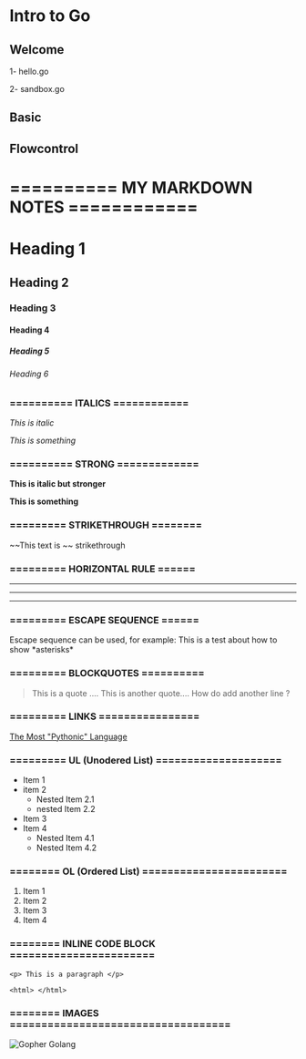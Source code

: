 # Intro to Go




## Welcome

1- hello.go

2- sandbox.go

## Basic





## Flowcontrol



# ========== MY MARKDOWN NOTES ============

<!-- Headings -->

# Heading 1
## Heading 2
### Heading 3
#### Heading 4
##### Heading 5
###### Heading 6


### ========== ITALICS ============
<!-- Italics -->

*This is italic*

_This is something_


### ========== STRONG =============
<!--  Strong -->

**This is italic but stronger**

__This is something__


### ========= STRIKETHROUGH ========
<!-- Strikethrough -->

~~This text is ~~ strikethrough

### ========= HORIZONTAL RULE ======

<!-- Horizontal Rule: To add lines likes. Either three dashes or three underscore -->

---

___

---

### ========= ESCAPE SEQUENCE ======
<!-- Escape sequence -->

Escape sequence can be used, for example: This is a test about how to show \*asterisks\*


### ========= BLOCKQUOTES ==========
<!-- Blockquotes -->

> This is a quote .... 
> This is another quote.... How do add another line ?

### ========= LINKS ================
<!-- Links-->

[The Most "Pythonic" Language](https://www.youtube.com/watch?v=aYbNh3NS7jA)

### ========= UL (Unodered List) ====================
<!-- UL -->

* Item 1
* item 2
  * Nested Item 2.1
  * nested Item 2.2
* Item 3
* Item 4
  * Nested Item 4.1
  * Nested Item 4.2

### ======== OL (Ordered List) =======================
<!-- OL -->

1. Item 1
2. Item 2
3. Item 3
4. Item 4

### ======== INLINE CODE BLOCK =======================
<!--- Inline Code Block-->

`<p> This is a paragraph </p>`

`<html> </html>`

### ======== IMAGES ===================================

![Gopher Golang ](https://www.hardwinsoftware.com/blog/wp-content/uploads/2018/02/golang-gopher.png)











